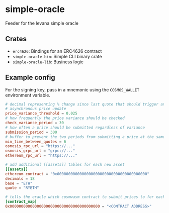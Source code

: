 # simple-oracle

Feeder for the levana simple oracle

## Crates

- `erc4626`: Bindings for an ERC4626 contract
- `simple-oracle-bin`: Simple CLI binary crate
- `simple-oracle-lib`: Business logic

## Example config

For the signing key, pass in a mnemonic using the `COSMOS_WALLET` environment variable.

```toml
# decimal representing % change since last quote that should trigger an 
# asynchronous price update
price_variance_threshold = 0.025
# how frequently the price variance should be checked
check_variance_period = 30
# how often a price should be submitted regardless of variance
submission_period = 300 
# buffer to prevent the two periods from submitting a price at the same time
min_time_between_quotes = 6
osmosis_rpc_url = "https://..."
osmosis_grpc_url = "grpc://..."
ethereum_rpc_url = "https://..."

# add additional [[assets]] tables for each new asset
[[assets]]
ethereum_contract = "0x0000000000000000000000000000000000000000"
decimals = 18
base = "ETH"
quote = "RYETH"

# tells the oracle which cosmwasm contract to submit prices to for each etheruem contract
[contract_map]
0x0000000000000000000000000000000000000000 = "<CONTRACT ADDRESS>"
```
